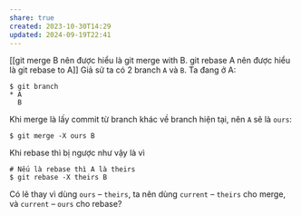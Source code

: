 ```yaml
---
share: true
created: 2023-10-30T14:29
updated: 2024-09-19T22:41
---
```

[[git merge B nên được hiểu là git merge with B. git rebase A nên được hiểu là git rebase to A]]
Giả sử ta có 2 branch `A` và `B`. Ta đang ở A:
```
$ git branch
* A
  B
```

Khi merge là lấy commit từ branch khác về branch hiện tại, nên `A` sẽ là `ours`:
```
$ git merge -X ours B
```
Khi rebase thì  bị ngược như vậy là vì 
```
# Nếu là rebase thì A là theirs
$ git rebase -X theirs B
```

Có lẽ thay vì dùng `ours` – `theirs`, ta nên dùng `current` – `theirs` cho merge, và `current` – `ours` cho rebase?